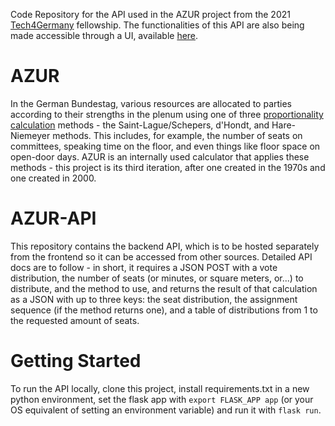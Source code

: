 Code Repository for the API used in the AZUR project from the 2021 [Tech4Germany](tech.4germany.org) fellowship. The functionalities of this API are also being made accessible through a UI, available [here](https://github.com/daudprobst/AZUR-Frontend).

# AZUR

In the German Bundestag, various resources are allocated to parties according to their strengths in the plenum using one of three [proportionality calculation](https://en.wikipedia.org/wiki/Party-list_proportional_representation) methods - the Saint-Lague/Schepers, d'Hondt, and Hare-Niemeyer methods. This includes, for example, the number of seats on committees, speaking time on the floor, and even things like floor space on open-door days. AZUR is an internally used calculator that applies these methods - this project is its third iteration, after one created in the 1970s and one created in 2000.

# AZUR-API

This repository contains the backend API, which is to be hosted separately from the frontend so it can be accessed from other sources. Detailed API docs are to follow - in short, it requires a JSON POST with a vote distribution, the number of seats (or minutes, or square meters, or...) to distribute, and the method to use, and returns the result of that calculation as a JSON with up to three keys: the seat distribution, the assignment sequence (if the method returns one), and a table of distributions from 1 to the requested amount of seats.

# Getting Started

To run the API locally, clone this project, install requirements.txt in a new python environment, set the flask app with `export FLASK_APP app` (or your OS equivalent of setting an environment variable) and run it with `flask run`.
